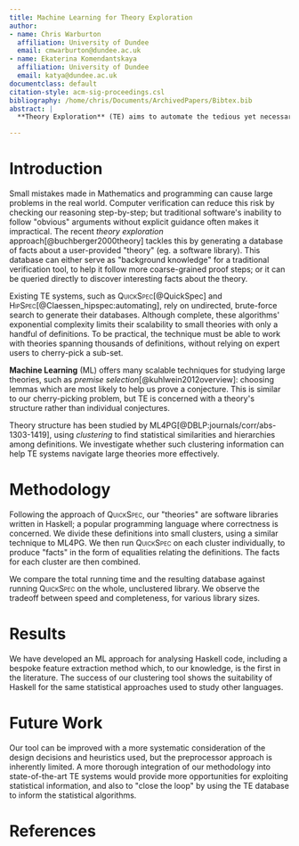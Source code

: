 ```yaml
---
title: Machine Learning for Theory Exploration
author:
- name: Chris Warburton
  affiliation: University of Dundee
  email: cmwarburton@dundee.ac.uk
- name: Ekaterina Komendantskaya
  affiliation: University of Dundee
  email: katya@dundee.ac.uk
documentclass: default
citation-style: acm-sig-proceedings.csl
bibliography: /home/chris/Documents/ArchivedPapers/Bibtex.bib
abstract: |
  **Theory Exploration** (TE) aims to automate the tedious yet necessary task of verifying Mathematicians' and programmers' work, but the blind search used by existing approaches limits them to small examples. Meanwhile, huge repositories of formal knowledge are being routinely data-mined for structure and correlation. We provide a method for guiding TE using these abundant statistics, and assess whether this hybrid approach is feasible for tackling problems of a realistic size.

---
```


#  Introduction

Small mistakes made in Mathematics and programming can cause large problems in the real world. Computer verification can reduce this risk by checking our reasoning step-by-step; but traditional software's inability to follow "obvious" arguments without explicit guidance often makes it impractical. The recent *theory exploration* approach[@buchberger2000theory] tackles this by generating a database of facts about a user-provided "theory" (eg. a software library). This database can either serve as "background knowledge" for a traditional verification tool, to help it follow more coarse-grained proof steps; or it can be queried directly to discover interesting facts about the theory.

Existing TE systems, such as <span style="font-variant:small-caps;">QuickSpec</span>[@QuickSpec] and <span style="font-variant:small-caps;">HipSpec</span>[@Claessen_hipspec:automating], rely on undirected, brute-force search to generate their databases. Although complete, these algorithms' exponential complexity limits their scalability to small theories with only a handful of definitions. To be practical, the technique must be able to work with theories spanning thousands of definitions, without relying on expert users to cherry-pick a sub-set.

**Machine Learning** (ML) offers many scalable techniques for studying large theories, such as *premise selection*[@kuhlwein2012overview]: choosing lemmas which are most likely to help us prove a conjecture. This is similar to our cherry-picking problem, but TE is concerned with a theory's structure rather than individual conjectures.

Theory structure has been studied by <span style="font-variant:small-caps;">ML4PG</span>[@DBLP:journals/corr/abs-1303-1419], using *clustering* to find statistical similarities and hierarchies among definitions. We investigate whether such clustering information can help TE systems navigate large theories more effectively.

# Methodology

Following the approach of <span style="font-variant:small-caps;">QuickSpec</span>, our "theories" are software libraries written in Haskell; a popular programming language where correctness is concerned. We divide these definitions into small clusters, using a similar technique to <span style="font-variant:small-caps;">ML4PG</span>. We then run <span style="font-variant:small-caps;">QuickSpec</span> on each cluster individually, to produce "facts" in the form of equalities relating the definitions. The facts for each cluster are then combined.

We compare the total running time and the resulting database against running <span style="font-variant:small-caps;">QuickSpec</span> on the whole, unclustered library. We observe the tradeoff between speed and completeness, for various library sizes.

# Results

We have developed an ML approach for analysing Haskell code, including a bespoke feature extraction method which, to our knowledge, is the first in the literature. The success of our clustering tool shows the suitability of Haskell for the same statistical approaches used to study other languages.

# Future Work

Our tool can be improved with a more systematic consideration of the design decisions and heuristics used, but the preprocessor approach is inherently limited. A more thorough integration of our methodology into state-of-the-art TE systems would provide more opportunities for exploiting statistical information, and also to "close the loop" by using the TE database to inform the statistical algorithms.

# References

